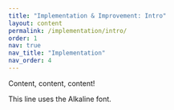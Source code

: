 ```yaml
---
title: "Implementation & Improvement: Intro"
layout: content
permalink: /implementation/intro/
order: 1
nav: true
nav_title: "Implementation"
nav_order: 4
---
```


Content, content, content!


<span class="sustainamo-script">This line uses the Alkaline font.</span>

